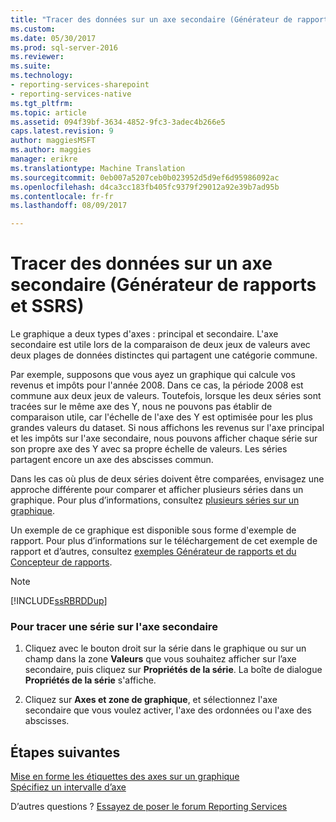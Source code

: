 ```yaml
---
title: "Tracer des données sur un axe secondaire (Générateur de rapports et SSRS) | Documents Microsoft"
ms.custom: 
ms.date: 05/30/2017
ms.prod: sql-server-2016
ms.reviewer: 
ms.suite: 
ms.technology:
- reporting-services-sharepoint
- reporting-services-native
ms.tgt_pltfrm: 
ms.topic: article
ms.assetid: 094f39bf-3634-4852-9fc3-3adec4b266e5
caps.latest.revision: 9
author: maggiesMSFT
ms.author: maggies
manager: erikre
ms.translationtype: Machine Translation
ms.sourcegitcommit: 0eb007a5207ceb0b023952d5d9ef6d95986092ac
ms.openlocfilehash: d4ca3cc183fb405fc9379f29012a92e39b7ad95b
ms.contentlocale: fr-fr
ms.lasthandoff: 08/09/2017

---
```


# <a name="plot-data-on-a-secondary-axis-report-builder-and-ssrs"></a>Tracer des données sur un axe secondaire (Générateur de rapports et SSRS)

Le graphique a deux types d'axes : principal et secondaire. L'axe secondaire est utile lors de la comparaison de deux jeux de valeurs avec deux plages de données distinctes qui partagent une catégorie commune.  
  
 Par exemple, supposons que vous ayez un graphique qui calcule vos revenus et impôts pour l'année 2008. Dans ce cas, la période 2008 est commune aux deux jeux de valeurs. Toutefois, lorsque les deux séries sont tracées sur le même axe des Y, nous ne pouvons pas établir de comparaison utile, car l'échelle de l'axe des Y est optimisée pour les plus grandes valeurs du dataset. Si nous affichons les revenus sur l'axe principal et les impôts sur l'axe secondaire, nous pouvons afficher chaque série sur son propre axe des Y avec sa propre échelle de valeurs. Les séries partagent encore un axe des abscisses commun.  
  
 Dans les cas où plus de deux séries doivent être comparées, envisagez une approche différente pour comparer et afficher plusieurs séries dans un graphique. Pour plus d’informations, consultez [plusieurs séries sur un graphique](../../reporting-services/report-design/multiple-series-on-a-chart-report-builder-and-ssrs.md).  
  
 Un exemple de ce graphique est disponible sous forme d'exemple de rapport. Pour plus d’informations sur le téléchargement de cet exemple de rapport et d’autres, consultez [exemples Générateur de rapports et du Concepteur de rapports](http://go.microsoft.com/fwlink/?LinkId=198283).  
  
> [!NOTE]  
>  [!INCLUDE[ssRBRDDup](../../includes/ssrbrddup-md.md)]  
  
### <a name="to-plot-a-series-on-the-secondary-axis"></a>Pour tracer une série sur l'axe secondaire  
  
1.  Cliquez avec le bouton droit sur la série dans le graphique ou sur un champ dans la zone **Valeurs** que vous souhaitez afficher sur l’axe secondaire, puis cliquez sur **Propriétés de la série**. La boîte de dialogue **Propriétés de la série** s'affiche.  
  
2.  Cliquez sur **Axes et zone de graphique**, et sélectionnez l'axe secondaire que vous voulez activer, l'axe des ordonnées ou l'axe des abscisses.  

## <a name="next-steps"></a>Étapes suivantes

[Mise en forme les étiquettes des axes sur un graphique](../../reporting-services/report-design/formatting-axis-labels-on-a-chart-report-builder-and-ssrs.md)   
[Spécifiez un intervalle d’axe](../../reporting-services/report-design/specify-an-axis-interval-report-builder-and-ssrs.md)  

D’autres questions ? [Essayez de poser le forum Reporting Services](http://go.microsoft.com/fwlink/?LinkId=620231)
